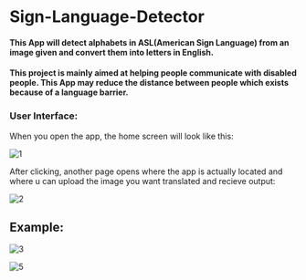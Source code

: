 # Sign-Language-Detector

#### This App will detect alphabets in ASL(American Sign Language) from an image given and convert them into letters in English.
#### This project is mainly aimed at helping people communicate with disabled people. This App may reduce the distance between people which exists because of a language barrier.


### User Interface:

When you open the app, the home screen will look like this:

![1](https://user-images.githubusercontent.com/106818193/172060102-7cdfbecc-1b13-4bd3-816a-d32bbf2e3e62.png)


After clicking, another page opens where the app is actually located and where u can upload the image you want translated and recieve output:

![2](https://user-images.githubusercontent.com/106818193/172060109-6494af75-228a-49c6-8bf0-55bd683e858b.png)


## Example:

![3](https://user-images.githubusercontent.com/106818193/172060112-25817a26-52a9-4831-89d3-f4660a57d45c.png)


![5](https://user-images.githubusercontent.com/106818193/172060115-ed574d57-e057-4fe8-adb6-04c793602719.png)

